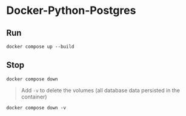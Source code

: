 # Docker-Python-Postgres

## Run
```
docker compose up --build
```

## Stop
```
docker compose down
```

> Add `-v` to delete the volumes (all database data persisted in the container) 

```
docker compose down -v
```